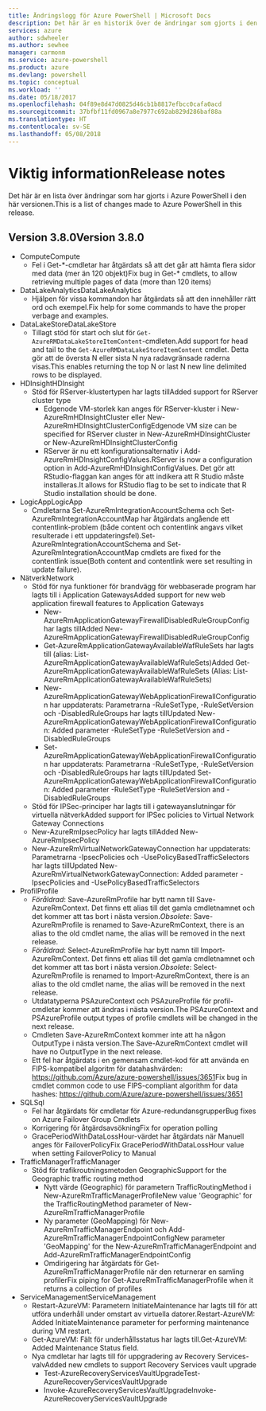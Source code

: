 ```yaml
---
title: Ändringslogg för Azure PowerShell | Microsoft Docs
description: Det här är en historik över de ändringar som gjorts i den senaste versionen av Azure PowerShell.
services: azure
author: sdwheeler
ms.author: sewhee
manager: carmonm
ms.service: azure-powershell
ms.product: azure
ms.devlang: powershell
ms.topic: conceptual
ms.workload: ''
ms.date: 05/18/2017
ms.openlocfilehash: 04f89e8d47d0825d46cb1b8817efbcc0cafa0acd
ms.sourcegitcommit: 37bfbf11fd0967a8e7977c692ab829d286baf88a
ms.translationtype: HT
ms.contentlocale: sv-SE
ms.lasthandoff: 05/08/2018
---
```

# <a name="release-notes"></a><span data-ttu-id="61b1a-103">Viktig information</span><span class="sxs-lookup"><span data-stu-id="61b1a-103">Release notes</span></span>

<span data-ttu-id="61b1a-104">Det här är en lista över ändringar som har gjorts i Azure PowerShell i den här versionen.</span><span class="sxs-lookup"><span data-stu-id="61b1a-104">This is a list of changes made to Azure PowerShell in this release.</span></span>

## <a name="version-380"></a><span data-ttu-id="61b1a-105">Version 3.8.0</span><span class="sxs-lookup"><span data-stu-id="61b1a-105">Version 3.8.0</span></span>
* <span data-ttu-id="61b1a-106">Compute</span><span class="sxs-lookup"><span data-stu-id="61b1a-106">Compute</span></span>
  - <span data-ttu-id="61b1a-107">Fel i Get-\*-cmdletar har åtgärdats så att det går att hämta flera sidor med data (mer än 120 objekt)</span><span class="sxs-lookup"><span data-stu-id="61b1a-107">Fix bug in Get-\* cmdlets, to allow retrieving multiple pages of data (more than 120 items)</span></span>
* <span data-ttu-id="61b1a-108">DataLakeAnalytics</span><span class="sxs-lookup"><span data-stu-id="61b1a-108">DataLakeAnalytics</span></span>
  - <span data-ttu-id="61b1a-109">Hjälpen för vissa kommandon har åtgärdats så att den innehåller rätt ord och exempel.</span><span class="sxs-lookup"><span data-stu-id="61b1a-109">Fix help for some commands to have the proper verbage and examples.</span></span>
* <span data-ttu-id="61b1a-110">DataLakeStore</span><span class="sxs-lookup"><span data-stu-id="61b1a-110">DataLakeStore</span></span>
  - <span data-ttu-id="61b1a-111">Tillagt stöd för start och slut för `Get-AzureRMDataLakeStoreItemContent`-cmdleten.</span><span class="sxs-lookup"><span data-stu-id="61b1a-111">Add support for head and tail to the `Get-AzureRMDataLakeStoreItemContent` cmdlet.</span></span> <span data-ttu-id="61b1a-112">Detta gör att de översta N eller sista N nya radavgränsade raderna visas.</span><span class="sxs-lookup"><span data-stu-id="61b1a-112">This enables returning the top N or last N new line delimited rows to be displayed.</span></span>
* <span data-ttu-id="61b1a-113">HDInsight</span><span class="sxs-lookup"><span data-stu-id="61b1a-113">HDInsight</span></span>
  - <span data-ttu-id="61b1a-114">Stöd för RServer-klustertypen har lagts till</span><span class="sxs-lookup"><span data-stu-id="61b1a-114">Added support for RServer cluster type</span></span>
    + <span data-ttu-id="61b1a-115">Edgenode VM-storlek kan anges för RServer-kluster i New-AzureRmHDInsightCluster eller New-AzureRmHDInsightClusterConfig</span><span class="sxs-lookup"><span data-stu-id="61b1a-115">Edgenode VM size can be specified for RServer cluster in New-AzureRmHDInsightCluster or New-AzureRmHDInsightClusterConfig</span></span>
    + <span data-ttu-id="61b1a-116">RServer är nu ett konfigurationsalternativ i Add-AzureRmHDInsightConfigValues.</span><span class="sxs-lookup"><span data-stu-id="61b1a-116">RServer is now a configuration option in Add-AzureRmHDInsightConfigValues.</span></span> <span data-ttu-id="61b1a-117">Det gör att RStudio-flaggan kan anges för att indikera att R Studio måste installeras.</span><span class="sxs-lookup"><span data-stu-id="61b1a-117">It allows for RStudio flag to be set to indicate that R Studio installation should be done.</span></span>
* <span data-ttu-id="61b1a-118">LogicApp</span><span class="sxs-lookup"><span data-stu-id="61b1a-118">LogicApp</span></span>
  - <span data-ttu-id="61b1a-119">Cmdletarna Set-AzureRmIntegrationAccountSchema och Set-AzureRmIntegrationAccountMap har åtgärdats angående ett contentlink-problem (både content och contentlink angavs vilket resulterade i ett uppdateringsfel).</span><span class="sxs-lookup"><span data-stu-id="61b1a-119">Set-AzureRmIntegrationAccountSchema and Set-AzureRmIntegrationAccountMap cmdlets are fixed for the contentlink issue(Both content and contentlink were set resulting in update failure).</span></span>
* <span data-ttu-id="61b1a-120">Nätverk</span><span class="sxs-lookup"><span data-stu-id="61b1a-120">Network</span></span>
  - <span data-ttu-id="61b1a-121">Stöd för nya funktioner för brandvägg för webbaserade program har lagts till i Application Gateways</span><span class="sxs-lookup"><span data-stu-id="61b1a-121">Added support for new web application firewall features to Application Gateways</span></span>
    + <span data-ttu-id="61b1a-122">New-AzureRmApplicationGatewayFirewallDisabledRuleGroupConfig har lagts till</span><span class="sxs-lookup"><span data-stu-id="61b1a-122">Added New-AzureRmApplicationGatewayFirewallDisabledRuleGroupConfig</span></span>
    + <span data-ttu-id="61b1a-123">Get-AzureRmApplicationGatewayAvailableWafRuleSets har lagts till (alias: List-AzureRmApplicationGatewayAvailableWafRuleSets)</span><span class="sxs-lookup"><span data-stu-id="61b1a-123">Added Get-AzureRmApplicationGatewayAvailableWafRuleSets (Alias: List-AzureRmApplicationGatewayAvailableWafRuleSets)</span></span>
    + <span data-ttu-id="61b1a-124">New-AzureRmApplicationGatewayWebApplicationFirewallConfiguration har uppdaterats: Parametrarna -RuleSetType, -RuleSetVersion och -DisabledRuleGroups har lagts till</span><span class="sxs-lookup"><span data-stu-id="61b1a-124">Updated New-AzureRmApplicationGatewayWebApplicationFirewallConfiguration: Added parameter -RuleSetType -RuleSetVersion and -DisabledRuleGroups</span></span>
    + <span data-ttu-id="61b1a-125">Set-AzureRmApplicationGatewayWebApplicationFirewallConfiguration har uppdaterats: Parametrarna -RuleSetType, -RuleSetVersion och -DisabledRuleGroups har lagts till</span><span class="sxs-lookup"><span data-stu-id="61b1a-125">Updated Set-AzureRmApplicationGatewayWebApplicationFirewallConfiguration: Added parameter -RuleSetType -RuleSetVersion and -DisabledRuleGroups</span></span>
  - <span data-ttu-id="61b1a-126">Stöd för IPSec-principer har lagts till i gatewayanslutningar för virtuella nätverk</span><span class="sxs-lookup"><span data-stu-id="61b1a-126">Added support for IPSec policies to Virtual Network Gateway Connections</span></span>
  - <span data-ttu-id="61b1a-127">New-AzureRmIpsecPolicy har lagts till</span><span class="sxs-lookup"><span data-stu-id="61b1a-127">Added New-AzureRmIpsecPolicy</span></span>
  - <span data-ttu-id="61b1a-128">New-AzureRmVirtualNetworkGatewayConnection har uppdaterats: Parametrarna -IpsecPolicies och -UsePolicyBasedTrafficSelectors har lagts till</span><span class="sxs-lookup"><span data-stu-id="61b1a-128">Updated New-AzureRmVirtualNetworkGatewayConnection: Added parameter -IpsecPolicies and -UsePolicyBasedTrafficSelectors</span></span>
* <span data-ttu-id="61b1a-129">Profil</span><span class="sxs-lookup"><span data-stu-id="61b1a-129">Profile</span></span>
  - <span data-ttu-id="61b1a-130">*Föråldrad*: Save-AzureRmProfile har bytt namn till Save-AzureRmContext. Det finns ett alias till det gamla cmdletnamnet och det kommer att tas bort i nästa version.</span><span class="sxs-lookup"><span data-stu-id="61b1a-130">*Obsolete*: Save-AzureRmProfile is renamed to Save-AzureRmContext, there is an alias to the old cmdlet name, the alias will be removed in the next release.</span></span>
  - <span data-ttu-id="61b1a-131">*Föråldrad*: Select-AzureRmProfile har bytt namn till Import-AzureRmContext. Det finns ett alias till det gamla cmdletnamnet och det kommer att tas bort i nästa version.</span><span class="sxs-lookup"><span data-stu-id="61b1a-131">*Obsolete*: Select-AzureRmProfile is renamed to Import-AzureRmContext, there is an alias to the old cmdlet name, the alias will be removed in the next release.</span></span>
  - <span data-ttu-id="61b1a-132">Utdatatyperna PSAzureContext och PSAzureProfile för profil-cmdletar kommer att ändras i nästa version.</span><span class="sxs-lookup"><span data-stu-id="61b1a-132">The PSAzureContext and PSAzureProfile output types of profile cmdlets will be changed in the next release.</span></span>
  - <span data-ttu-id="61b1a-133">Cmdleten Save-AzureRmContext kommer inte att ha någon OutputType i nästa version.</span><span class="sxs-lookup"><span data-stu-id="61b1a-133">The Save-AzureRmContext cmdlet will have no OutputType in the next release.</span></span>
  - <span data-ttu-id="61b1a-134">Ett fel har åtgärdats i en gemensam cmdlet-kod för att använda en FIPS-kompatibel algoritm för datahashvärden: https://github.com/Azure/azure-powershell/issues/3651</span><span class="sxs-lookup"><span data-stu-id="61b1a-134">Fix bug in cmdlet common code to use FIPS-compliant algorithm for data hashes: https://github.com/Azure/azure-powershell/issues/3651</span></span>
* <span data-ttu-id="61b1a-135">SQL</span><span class="sxs-lookup"><span data-stu-id="61b1a-135">Sql</span></span>
  - <span data-ttu-id="61b1a-136">Fel har åtgärdats för cmdletar för Azure-redundansgrupper</span><span class="sxs-lookup"><span data-stu-id="61b1a-136">Bug fixes on Azure Failover Group Cmdlets</span></span>
  - <span data-ttu-id="61b1a-137">Korrigering för åtgärdsavsökning</span><span class="sxs-lookup"><span data-stu-id="61b1a-137">Fix for operation polling</span></span>
  - <span data-ttu-id="61b1a-138">GracePeriodWithDataLossHour-värdet har åtgärdats när Manuell anges för FailoverPolicy</span><span class="sxs-lookup"><span data-stu-id="61b1a-138">Fix GracePeriodWithDataLossHour value when setting FailoverPolicy to Manual</span></span>
* <span data-ttu-id="61b1a-139">TrafficManager</span><span class="sxs-lookup"><span data-stu-id="61b1a-139">TrafficManager</span></span>
  - <span data-ttu-id="61b1a-140">Stöd för trafikroutningsmetoden Geographic</span><span class="sxs-lookup"><span data-stu-id="61b1a-140">Support for the Geographic traffic routing method</span></span>
    + <span data-ttu-id="61b1a-141">Nytt värde (Geographic) för parametern TrafficRoutingMethod i New-AzureRmTrafficManagerProfile</span><span class="sxs-lookup"><span data-stu-id="61b1a-141">New value 'Geographic' for the TrafficRoutingMethod parameter of New-AzureRmTrafficManagerProfile</span></span>
    + <span data-ttu-id="61b1a-142">Ny parameter (GeoMapping) för New-AzureRmTrafficManagerEndpoint och Add-AzureRmTrafficManagerEndpointConfig</span><span class="sxs-lookup"><span data-stu-id="61b1a-142">New parameter 'GeoMapping' for the New-AzureRmTrafficManagerEndpoint and Add-AzureRmTrafficManagerEndpointConfig</span></span>
    + <span data-ttu-id="61b1a-143">Omdirigering har åtgärdats för Get-AzureRmTrafficManagerProfile när den returnerar en samling profiler</span><span class="sxs-lookup"><span data-stu-id="61b1a-143">Fix piping for Get-AzureRmTrafficManagerProfile when it returns a collection of profiles</span></span>
* <span data-ttu-id="61b1a-144">ServiceManagement</span><span class="sxs-lookup"><span data-stu-id="61b1a-144">ServiceManagement</span></span>
  - <span data-ttu-id="61b1a-145">Restart-AzureVM: Parametern InitiateMaintenance har lagts till för att utföra underhåll under omstart av virtuella datorer.</span><span class="sxs-lookup"><span data-stu-id="61b1a-145">Restart-AzureVM: Added InitiateMaintenance parameter for performing maintenance during VM restart.</span></span>
  - <span data-ttu-id="61b1a-146">Get-AzureVM: Fält för underhållsstatus har lagts till.</span><span class="sxs-lookup"><span data-stu-id="61b1a-146">Get-AzureVM: Added Maintenance Status field.</span></span>
  - <span data-ttu-id="61b1a-147">Nya cmdletar har lagts till för uppgradering av Recovery Services-valv</span><span class="sxs-lookup"><span data-stu-id="61b1a-147">Added new cmdlets to support Recovery Services vault upgrade</span></span>
    + <span data-ttu-id="61b1a-148">Test-AzureRecoveryServicesVaultUpgrade</span><span class="sxs-lookup"><span data-stu-id="61b1a-148">Test-AzureRecoveryServicesVaultUpgrade</span></span>
    + <span data-ttu-id="61b1a-149">Invoke-AzureRecoveryServicesVaultUpgrade</span><span class="sxs-lookup"><span data-stu-id="61b1a-149">Invoke-AzureRecoveryServicesVaultUpgrade</span></span>
